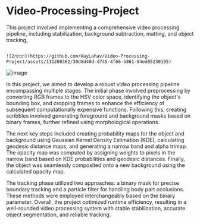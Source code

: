 # Video-Processing-Project
This project involved implementing a comprehensive video processing pipeline, including stabilization, background subtraction, matting, and object tracking,


                                                                                                                                  ![תמונה2](https://github.com/HayLahav/Video-Processing-Project/assets/111200362/30d8d40d-d745-4f66-b861-04ed05230195)   

![image](https://github.com/HayLahav/Video-Processing-Project/assets/111200362/b60ea6c3-983e-41c4-86a2-04365e49298b)

In this project, we aimed to develop a robust video processing pipeline encompassing multiple stages. The initial phase involved preprocessing by converting RGB frames to the HSV color space, identifying the object's bounding box, and cropping frames to enhance the efficiency of subsequent computationally expensive functions. Following this, creating scribbles involved generating foreground and background masks based on binary frames, further refined using morphological operations.

The next key steps included creating probability maps for the object and background using Gaussian Kernel Density Estimation (KDE), calculating geodesic distance maps, and generating a narrow band and alpha trimap. The opacity map was computed by assigning weights to pixels in the narrow band based on KDE probabilities and geodesic distances. Finally, the object was seamlessly composited onto a new background using the calculated opacity map.

The tracking phase utilized two approaches: a binary mask for precise boundary tracking and a particle filter for handling body part occlusions. These methods were employed interchangeably based on the binary parameter. Overall, the project optimized runtime efficiency, resulting in a well-rounded video processing system with stable stabilization, accurate object segmentation, and reliable tracking.
